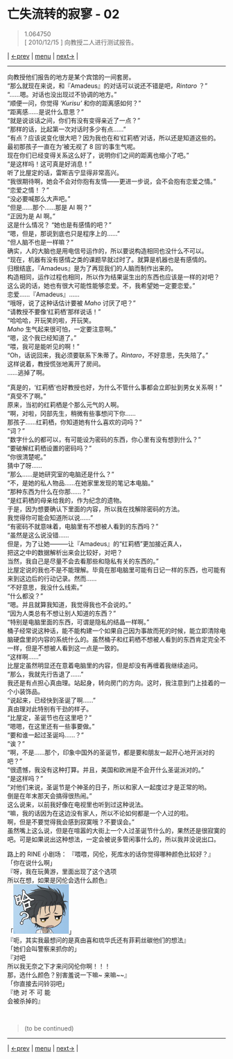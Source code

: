 # 亡失流转的寂寥 - 02
> 1.064750  
> [ 2010/12/15 ] 向教授二人进行测试报告。  

| [←prev](./0051) | [menu](../) | [next→](./0053) |

---

向教授他们报告的地方是某个宾馆的一间套房。  
“那么就现在来说，和『Amadeus』的对话可以说还不错是吧，*Rintaro* ？”  
“……嗯。对话也没出现过不协调的地方。”  
“顺便一问，你觉得 *‘Kurisu’* 和你的距离感如何？”  
“距离感……是说什么意思？”  
“就是说谈话之间，你们有没有变得亲近了一点？”  
“那样的话，比起第一次对话时多少有点……”  
“有点？应该说变化很大吧？因为我也在和‘红莉栖’对话，所以还是知道这些的。  
 最初那孩子一直在为‘被无视了 8 回’的事生气呢。  
 现在你们已经变得关系这么好了，说明你们之间的距离也缩小了吧。”  
“是这样吗！这可真是好消息！”  
听了比屋定的话，雷斯吉宁显得非常高兴。  
“我很期待啊，她会不会对你抱有友情——更进一步说，会不会抱有恋爱之情。”
“恋爱之情！？”  
“没必要喊那么大声吧。”  
“但是……那个……那是 AI 啊？”  
“正因为是 AI 啊。”  
这是什么情况？
“她也是有感情的吧？”  
“嗯，但是，那说到底也只是程序上的……”  
“但人脑不也是一样嘛？”  
确实，人的大脑也是用电信号运作的，所以要说构造相同也没什么不可以。  
“现在，机器有没有感情之类的课题早就过时了。就算是机器也是有感情的。  
 归根结底，『Amadeus』是为了再现我们的人脑而制作出来的。  
 构造相同，运作过程也相同，所以作为结果诞生出的东西也应该是一样的对吧？  
 这么说的话，她也有很大可能性能够恋爱。不，我希望她一定要恋爱。”  
恋爱……『Amadeus』……  
“哦呀，说了这种话估计要被 *Maho* 讨厌了吧？”  
“请教授不要像‘红莉栖’那样说话！”  
“哈哈哈，开玩笑的啦，开玩笑。  
 *Maho* 生气起来很可怕，一定要注意啊。”  
“嗯，这个我已经知道了。”  
“喂，我可是能听见的啊！”  
“Oh，话说回来，我必须要联系下朱蒂了。*Rintaro*，不好意思，先失陪了。”  
这样说着，教授慌张地离开了房间。  
……逃掉了啊。  

“真是的，‘红莉栖’也好教授也好，为什么不管什么事都会立即扯到男女关系啊！”  
“真受不了啊。”  
原来，当初的红莉栖是个那么元气的人啊。  
“啊，对啦，冈部先生，稍微有些事想问下你……  
 那孩子……红莉栖，你知道她有什么喜欢的词吗？”  
“词？”  
“数字什么的都可以，有可能设为密码的东西，你心里有没有想到什么？”  
“要破解红莉栖设置的密码吗？”  
“你很清楚呢。”  
猜中了呀……  
“那么……是她研究室的电脑还是什么？”  
“不，是她的私人物品……在她家里发现的笔记本电脑。”  
“那种东西为什么在你那……？”  
“是红莉栖的母亲给我的，作为纪念的遗物。  
 于是，因为想要确认下里面的内容，所以我在找解除密码的方法。  
 我觉得你可能会知道所以说……”  
“有密码不就意味着，电脑里有不想被人看到的东西吗？”  
“虽然是这么说没错……  
 但是，为了让她———让『Amadeus』的“红莉栖”更加接近真人，  
 把这之中的数据解析出来会比较好，对吧？  
 当然，我自己是尽量不会去看那些和隐私有关的东西的。”  
比屋定说的我也不是不能理解。毕竟在那电脑里可能有日记一样的东西，也可能有来到这边后的行动记录。然而……  
“不好意思，我没什么线索。”  
“什么都没？”  
“嗯。并且就算我知道，我觉得我也不会说的。”  
“因为人类总有不想让别人知道的东西？”  
“特别是电脑里面的东西，可谓是隐私的结晶一样啊。”  
桶子经常说这种话，能不能构建一个如果自己因为事故而死的时候，能立即清除电脑硬盘里的内容的系统什么的。虽然桶子和红莉栖不想被人看到的东西肯定完全不一样，但是不想被人看到这一点是一致的。  
“这样啊……”  
比屋定虽然明显还在意着电脑里的内容，但是却没有再缠着我继续追问。  
“那么，我就先行告退了……”  
我还是有点担心真由理。站起身，转向房门的方向。这时，我注意到门上挂着的一个小装饰品。  
“说起来，已经快到圣诞了啊……”  
真由理对此特别有干劲的样子。  
“比屋定，圣诞节也在这里吧？”  
“嗯嗯，在这里还有一些事要做。”  
“要和谁一起过圣诞吗……？”  
“诶？”  
“啊，不是……那个，印象中国外的圣诞节，都是要和朋友一起开心地开派对的吧？”  
“很遗憾，我没有这种打算。并且，美国和欧洲是不会开什么圣诞派对的。”  
“是这样吗？”  
“对他们来说，圣诞节是个神圣的日子，所以和家人一起度过才是正常的哟。  
 倒是在年末那天会搞得很热闹。”  
这么说来，以前我好像在电视里也听到过这种说法。  
“嘛，我的话因为在这边没有家人，所以不论如何都是一个人过的啦。  
 啊，但是不要觉得我会感到寂寞哦？不要误会。”  
虽然嘴上这么说，但是在喧嚣的大街上一个人过圣诞节什么的，果然还是很寂寞的吧。可是如果说出这种想法，一定会被说多管闲事什么的，所以我并没说出口。

路上的 RINE 小剧场：
『喂喂，冈伦，死库水的话你觉得哪种颜色比较好？』  
「你在说什么啊」  
『呀，我在玩黄游，里面出现了这个选项  
 所以在想，如果是冈伦会选什么颜色』  
「![](../static/image/emoji/okarin-ha.png)」  
『呃，其实我最想问的是真由喜和琉华氏还有菲莉丝碳他们的想法』  
「她们会叫警察来抓你的」  
『对吧  
 所以我无奈之下才来问冈伦你啊！！！  
 那，选什么颜色？别害羞说一下嘛\~ 来嘛\~\~』  
「你直接去问铃羽吧」  
『绝 对 不 可 能  
 会被杀掉的』  


<br/>

> (to be continued)
---

| [←prev](./0051) | [menu](../) | [next→](./0053) |
